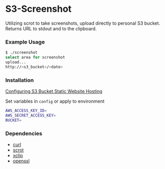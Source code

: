 # S3-Screenshot
Utilizing scrot to take screenshots, upload directly to personal S3 bucket. Returns URL to stdout and to the clipboard.

### Example Usage
```bash
$ ./screenshot 
select area for screenshot
upload...
http://<s3_bucket>/<date>
```

### Installation
[Configuring S3 Bucket Static Website Hosting](http://docs.aws.amazon.com/AmazonS3/latest/dev/WebsiteHosting.html)

Set variables in `config` or apply to environment
```bash
AWS_ACCESS_KEY_ID=
AWS_SECRET_ACCESS_KEY=
BUCKET=
```

### Dependencies
* [curl](http://curl.haxx.se/)
* [scrot](http://linuxbrit.co.uk/scrot/)
* [xclip](http://sourceforge.net/projects/xclip/)
* [openssl](https://www.openssl.org/)
